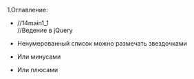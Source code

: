 1.Оглавление:  
* //14main1_1  
//Ведение в jQuery

* Ненумерованный список можно размечать звездочками
- Или минусами
+ Или плюсами